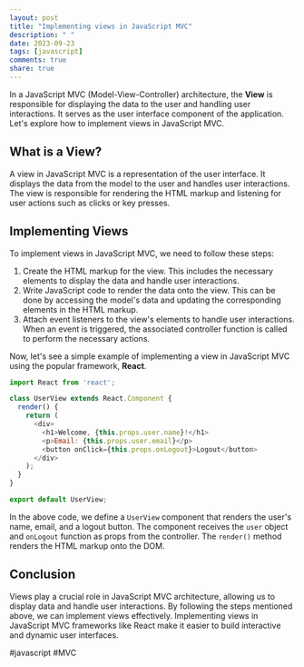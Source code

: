 ```yaml
---
layout: post
title: "Implementing views in JavaScript MVC"
description: " "
date: 2023-09-23
tags: [javascript]
comments: true
share: true
---
```


In a JavaScript MVC (Model-View-Controller) architecture, the **View** is responsible for displaying the data to the user and handling user interactions. It serves as the user interface component of the application. Let's explore how to implement views in JavaScript MVC.

## What is a View?

A view in JavaScript MVC is a representation of the user interface. It displays the data from the model to the user and handles user interactions. The view is responsible for rendering the HTML markup and listening for user actions such as clicks or key presses.

## Implementing Views

To implement views in JavaScript MVC, we need to follow these steps:

1. Create the HTML markup for the view. This includes the necessary elements to display the data and handle user interactions.
2. Write JavaScript code to render the data onto the view. This can be done by accessing the model's data and updating the corresponding elements in the HTML markup.
3. Attach event listeners to the view's elements to handle user interactions. When an event is triggered, the associated controller function is called to perform the necessary actions.

Now, let's see a simple example of implementing a view in JavaScript MVC using the popular framework, **React**.

```javascript
import React from 'react';

class UserView extends React.Component {
  render() {
    return (
      <div>
        <h1>Welcome, {this.props.user.name}!</h1>
        <p>Email: {this.props.user.email}</p>
        <button onClick={this.props.onLogout}>Logout</button>
      </div>
    );
  }
}

export default UserView;
```

In the above code, we define a `UserView` component that renders the user's name, email, and a logout button. The component receives the `user` object and `onLogout` function as props from the controller. The `render()` method renders the HTML markup onto the DOM.

## Conclusion

Views play a crucial role in JavaScript MVC architecture, allowing us to display data and handle user interactions. By following the steps mentioned above, we can implement views effectively. Implementing views in JavaScript MVC frameworks like React make it easier to build interactive and dynamic user interfaces.

#javascript #MVC